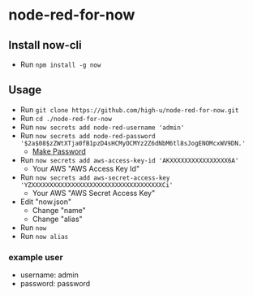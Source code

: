 # node-red-for-now

## Install now-cli

- Run `npm install -g now`

## Usage

- Run `git clone https://github.com/high-u/node-red-for-now.git`
- Run `cd ./node-red-for-now`
- Run `now secrets add node-red-username 'admin'`
- Run `now secrets add node-red-password '$2a$08$zZWtXTja0fB1pzD4sHCMyOCMYz2Z6dNbM6tl8sJogENOMcxWV9DN.'`
  - [Make Password](https://nodered.org/docs/security#generating-the-password-hash)
- Run `now secrets add aws-access-key-id 'AKXXXXXXXXXXXXXXXX6A'`
  - Your AWS "AWS Access Key Id"
- Run `now secrets add aws-secret-access-key 'YZXXXXXXXXXXXXXXXXXXXXXXXXXXXXXXXXXXXXCi'`
  - Your AWS "AWS Secret Access Key"
- Edit "now.json"
  - Change "name"
  - Change "alias"
- Run `now`
- Run `now alias`

### example user

- username: admin
- password: password
